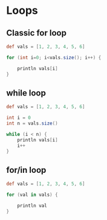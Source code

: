 # Loops

## Classic for loop

```groovy
def vals = [1, 2, 3, 4, 5, 6]

for (int i=0; i<vals.size(); i++) {

    println vals[i]
}
```

## while loop

```groovy
def vals = [1, 2, 3, 4, 5, 6]

int i = 0
int n = vals.size()

while (i < n) {
    println vals[i]
    i++
}
```

## for/in loop

```groovy
def vals = [1, 2, 3, 4, 5, 6]

for (val in vals) {

    println val
}
```
